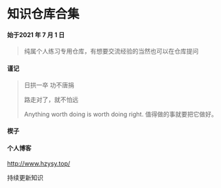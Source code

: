 # 知识仓库合集



#### 始于2021 年 7 月 1 日

> 纯属个人练习专用仓库，有想要交流经验的当然也可以在仓库提问





#### 谨记

> 日拱一卒 功不唐捐
>
> 路走对了，就不怕远
>
> Anything worth doing is worth doing right.
> 值得做的事就要把它做好。



#### 楔子

> 



#### 个人博客

http://www.hzysy.top/

持续更新知识